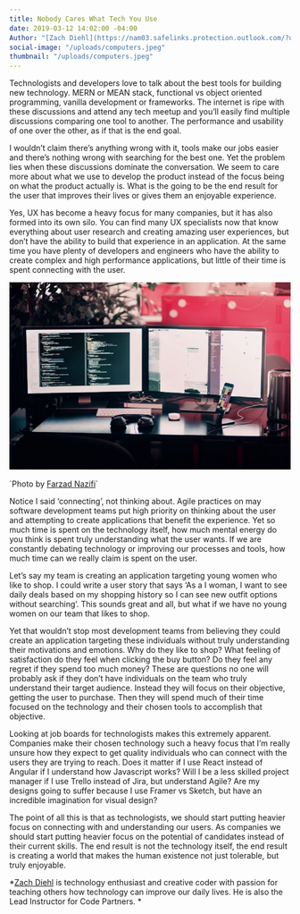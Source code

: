 ```yaml
---
title: Nobody Cares What Tech You Use
date: 2019-03-12 14:02:00 -04:00
Author: "[Zach Diehl](https://nam03.safelinks.protection.outlook.com/?url=https%3A%2F%2Fwww.linkedin.com%2Fin%2Fzachary-diehl-7b466b174&data=01%7C01%7CGalia_Nurko%40dai.com%7Cf67a56aa590843a77e1b08d6a72fbf8e%7C7107113de20b4c20a4ce553cabbf686d%7C0&sdata=AzUi%2BFO6MhNA7fBkVFoMVM%2F8vH8tuOQ1S38SioYFncc%3D&reserved=0)"
social-image: "/uploads/computers.jpeg"
thumbnail: "/uploads/computers.jpeg"
---
```


Technologists and developers love to talk about the best tools for building new technology. MERN or MEAN stack, functional vs object oriented programming, vanilla development or frameworks. The internet is ripe with these discussions and attend any tech meetup and you’ll easily find multiple discussions comparing one tool to another. The performance and usability of one over the other, as if that is the end goal.

<!--more-->

I wouldn’t claim there’s anything wrong with it, tools make our jobs easier and there’s nothing wrong with searching for the best one. Yet the problem lies when these discussions dominate the conversation. We seem to care more about what we use to develop the product instead of the focus being on what the product actually is. What is the going to be the end result for the user that improves their lives or gives them an enjoyable experience.

Yes, UX has become a heavy focus for many companies, but it has also formed into its own silo. You can find many UX specialists now that know everything about user research and creating amazing user experiences, but don’t have the ability to build that experience in an application. At the same time you have plenty of developers and engineers who have the ability to create complex and high performance applications, but little of their time is spent connecting with the user.

![computers.jpeg](/uploads/computers.jpeg)

\`Photo by [Farzad Nazifi](https://unsplash.com/photos/p-xSl33Wxyc?utm_source=unsplash&utm_medium=referral&utm_content=creditCopyText)\`

Notice I said ‘connecting’, not thinking about. Agile practices on may software development teams put high priority on thinking about the user and attempting to create applications that benefit the experience. Yet so much time is spent on the technology itself, how much mental energy do you think is spent truly understanding what the user wants. If we are constantly debating technology or improving our processes and tools, how much time can we really claim is spent on the user.

Let’s say my team is creating an application targeting young women who like to shop. I could write a user story that says ‘As a I woman, I want to see daily deals based on my shopping history so I can see new outfit options without searching’. This sounds great and all, but what if we have no young women on our team that likes to shop.

Yet that wouldn’t stop most development teams from believing they could create an application targeting these individuals without truly understanding their motivations and emotions. Why do they like to shop? What feeling of satisfaction do they feel when clicking the buy button? Do they feel any regret if they spend too much money? These are questions no one will probably ask if they don’t have individuals on the team who truly understand their target audience. Instead they will focus on their objective, getting the user to purchase. Then they will spend much of their time focused on the technology and their chosen tools to accomplish that objective.

Looking at job boards for technologists makes this extremely apparent. Companies make their chosen technology such a heavy focus that I’m really unsure how they expect to get quality individuals who can connect with the users they are trying to reach. Does it matter if I use React instead of Angular if I understand how Javascript works? Will I be a less skilled project manager if I use Trello instead of Jira, but understand Agile? Are my designs going to suffer because I use Framer vs Sketch, but have an incredible imagination for visual design?

The point of all this is that as technologists, we should start putting heavier focus on connecting with and understanding our users. As companies we should start putting heavier focus on the potential of candidates instead of their current skills. The end result is not the technology itself, the end result is creating a world that makes the human existence not just tolerable, but truly enjoyable.

*[Zach Diehl](https://nam03.safelinks.protection.outlook.com/?url=https%3A%2F%2Fmedium.com%2F%40zdiehlio&data=01%7C01%7CGalia_Nurko%40dai.com%7Cf67a56aa590843a77e1b08d6a72fbf8e%7C7107113de20b4c20a4ce553cabbf686d%7C0&sdata=hisy7P73DPw09T8YneQDna9lmjiB4kqRFh%2FojmW%2Bivg%3D&reserved=0) is technology enthusiast and creative coder with passion for teaching others how technology can improve our daily lives. He is also the Lead Instructor for Code Partners. *